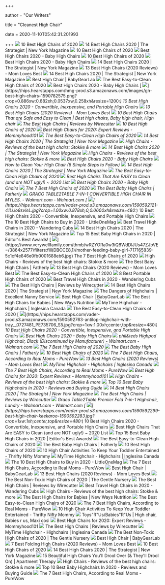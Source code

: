 +++
        
author = "Our Writers"
        
title = "Cleanest High Chair"
        
date = 2020-11-10T05:42:31.201993
        
+++
[ ![](https://res.cloudinary.com/babylist/image/upload/f_auto,q_auto:best,c_scale/v1584597701/Best-of-high-chairs-2020-pin_glxmjb.jpg)](https://res.cloudinary.com/babylist/image/upload/f_auto,q_auto:best,c_scale/v1584597701/Best-of-high-chairs-2020-pin_glxmjb.jpg) 10 Best High Chairs of 2020
[ ![](https://pyxis.nymag.com/v1/imgs/42d/063/14aca03f02eee2646a3cb5c03511b20eae.rdeep-vertical.w245.jpg)](https://pyxis.nymag.com/v1/imgs/42d/063/14aca03f02eee2646a3cb5c03511b20eae.rdeep-vertical.w245.jpg) 14 Best High Chairs 2020 | The Strategist | New York Magazine
[ ![](https://images.ctfassets.net/50gzycvace50/10Di9Xumus0hDGokTN7Xr0/acefce2919dc5af2ed26df64e76f70b9/Screen_Shot_2019-01-29_at_12.05.41_PM.png)](https://images.ctfassets.net/50gzycvace50/10Di9Xumus0hDGokTN7Xr0/acefce2919dc5af2ed26df64e76f70b9/Screen_Shot_2019-01-29_at_12.05.41_PM.png) 10 Best High Chairs of 2020
[ ![](https://images.agoramedia.com/wte3.0/gcms/Oribel-Cocoon-3-Stage-Easy-Clean.jpg)](https://images.agoramedia.com/wte3.0/gcms/Oribel-Cocoon-3-Stage-Easy-Clean.jpg) Best High Chairs 2020 - Baby High Chairs
[ ![](https://images.ctfassets.net/50gzycvace50/1xMcZmxWi8yudIF69o2TzA/eca3f9a95006490a19b338b1095936c1/baby-jogger-city-bistro-high-chair-photo.jpg)](https://images.ctfassets.net/50gzycvace50/1xMcZmxWi8yudIF69o2TzA/eca3f9a95006490a19b338b1095936c1/baby-jogger-city-bistro-high-chair-photo.jpg) 10 Best High Chairs of 2020
[ ![](http://images.agoramedia.com/wte3.0/gcms/Best-High-Chairs-2020-722x406.jpg?width=414)](http://images.agoramedia.com/wte3.0/gcms/Best-High-Chairs-2020-722x406.jpg?width=414) Best High Chairs 2020 - Baby High Chairs
[ ![](https://pyxis.nymag.com/v1/imgs/f3b/103/a01f2293377f21d200247208dc4127fbf8.rdeep-vertical.w245.jpg)](https://pyxis.nymag.com/v1/imgs/f3b/103/a01f2293377f21d200247208dc4127fbf8.rdeep-vertical.w245.jpg) 14 Best High Chairs 2020 | The Strategist | New York Magazine
[ ![](https://m.media-amazon.com/images/I/31nE-yvsrGL.jpg)](https://m.media-amazon.com/images/I/31nE-yvsrGL.jpg) 13 Best High Chairs (2020 Reviews) - Mom Loves Best
[ ![](https://pyxis.nymag.com/v1/imgs/837/135/0382ade28274151ae8d6eb20595b3f0039-graco-simpleswitch-portable-high-chair-a.2x.rsquare.w600.jpg)](https://pyxis.nymag.com/v1/imgs/837/135/0382ade28274151ae8d6eb20595b3f0039-graco-simpleswitch-portable-high-chair-a.2x.rsquare.w600.jpg) 14 Best High Chairs 2020 | The Strategist | New York Magazine
[ ![](https://bgl-i48k9hqubvkf8lnt.stackpathdns.com/photos/1/85/319569_13545_M.jpg)](https://bgl-i48k9hqubvkf8lnt.stackpathdns.com/photos/1/85/319569_13545_M.jpg) Best High Chair | BabyGearLab
[ ![](https://m.media-amazon.com/images/I/41FcvikGVAL.jpg)](https://m.media-amazon.com/images/I/41FcvikGVAL.jpg) The Best Easy-to-Clean High Chairs of 2020
[ ![](https://images.agoramedia.com/wte3.0/gcms/Peg-Perego-Siesta-High-Chair-Editors-Choice.jpg)](https://images.agoramedia.com/wte3.0/gcms/Peg-Perego-Siesta-High-Chair-Editors-Choice.jpg) Best High Chairs 2020 - Baby High Chairs
[ ![](https://hips.hearstapps.com/hmg-prod.s3.amazonaws.com/images/gh-best-high-chairs-1590782575.png?crop=0.886xw:0.682xh;0.0537xw,0.258xh&resize=1200:*)](https://hips.hearstapps.com/hmg-prod.s3.amazonaws.com/images/gh-best-high-chairs-1590782575.png?crop=0.886xw:0.682xh;0.0537xw,0.258xh&resize=1200:*) 10 Best High Chairs 2020 - Convertible, Inexpensive, and Portable High  Chairs
[ ![](https://m.media-amazon.com/images/I/41eXLZbAKuL.jpg)](https://m.media-amazon.com/images/I/41eXLZbAKuL.jpg) 13 Best High Chairs (2020 Reviews) - Mom Loves Best
[ ![](https://i.pinimg.com/originals/90/4e/49/904e49bfda6dca2a03c64f622d89dd16.jpg)](https://i.pinimg.com/originals/90/4e/49/904e49bfda6dca2a03c64f622d89dd16.jpg) 10 Best High Chairs That are Safe and Easy to Clean | Best high chairs, Baby  high chair, High chair
[ ![](https://cdn.thewirecutter.com/wp-content/uploads/2017/07/high-chairs-2x1-fullres-4207-630x420.jpg)](https://cdn.thewirecutter.com/wp-content/uploads/2017/07/high-chairs-2x1-fullres-4207-630x420.jpg) The Best High Chairs | Reviews by Wirecutter
[ ![](https://images.ctfassets.net/50gzycvace50/d13d2104d639c358bbd4b769e66c6b1ad06c62bea3b41a93ae934b528cc5c7c2/6bf1ee68044409d5a443a68d0930b97e/d13d2104d639c358bbd4b769e66c6b1ad06c62bea3b41a93ae934b528cc5c7c2.png?fl=progressive&fm=jpg&bg=rgb:f9f9f9&w=620&h=620)](https://images.ctfassets.net/50gzycvace50/d13d2104d639c358bbd4b769e66c6b1ad06c62bea3b41a93ae934b528cc5c7c2/6bf1ee68044409d5a443a68d0930b97e/d13d2104d639c358bbd4b769e66c6b1ad06c62bea3b41a93ae934b528cc5c7c2.png?fl=progressive&fm=jpg&bg=rgb:f9f9f9&w=620&h=620) 10 Best High Chairs of 2020
[ ![](https://mommyhood101.com/images/oxo-tot-sprout-high-chair.jpg)](https://mommyhood101.com/images/oxo-tot-sprout-high-chair.jpg) Best High Chairs for 2020: Expert Reviews - Mommyhood101
[ ![](https://m.media-amazon.com/images/I/41MABE18-xL.jpg)](https://m.media-amazon.com/images/I/41MABE18-xL.jpg) The Best Easy-to-Clean High Chairs of 2020
[ ![](https://pyxis.nymag.com/v1/imgs/660/5af/d7682babb9e53c05f9930de875127add3d.2x.rdeep-vertical.w245.jpg)](https://pyxis.nymag.com/v1/imgs/660/5af/d7682babb9e53c05f9930de875127add3d.2x.rdeep-vertical.w245.jpg) 14 Best High Chairs 2020 | The Strategist | New York Magazine
[ ![](https://www.lucieslist.com/wp-content/uploads/2014/04/high-chair-baby-featured.jpeg)](https://www.lucieslist.com/wp-content/uploads/2014/04/high-chair-baby-featured.jpeg) High Chairs - Reviews of the best high chairs: Stokke & more
[ ![](https://pyxis.nymag.com/v1/imgs/92a/732/dde24273713e66065c0a4149dc83559419-Joovy.rsquare.w600.jpg)](https://pyxis.nymag.com/v1/imgs/92a/732/dde24273713e66065c0a4149dc83559419-Joovy.rsquare.w600.jpg) 14 Best High Chairs 2020 | The Strategist | New York Magazine
[ ![](https://www.lucieslist.com/wp-content/uploads/2014/04/Fisher-Price-4-in-1-Total-Clean-High-Chair.jpg)](https://www.lucieslist.com/wp-content/uploads/2014/04/Fisher-Price-4-in-1-Total-Clean-High-Chair.jpg) High Chairs - Reviews of the best high chairs: Stokke & more
[ ![](https://images.agoramedia.com/wte3.0/gcms/4moms-high-Chair-black.jpg)](https://images.agoramedia.com/wte3.0/gcms/4moms-high-Chair-black.jpg) Best High Chairs 2020 - Baby High Chairs
[ ![](https://momlovesbest.com/wp-content/uploads/2017/06/Clean-High-Chair.jpg)](https://momlovesbest.com/wp-content/uploads/2017/06/Clean-High-Chair.jpg) How to Clean Your High Chair (8 Simple Steps to Follow)
[ ![](https://pyxis.nymag.com/v1/imgs/a88/c4a/1e799c6c2b636df5a5a59683ef9ee52c8d-12-high-chairs-lede.rsocial.w1200.jpg)](https://pyxis.nymag.com/v1/imgs/a88/c4a/1e799c6c2b636df5a5a59683ef9ee52c8d-12-high-chairs-lede.rsocial.w1200.jpg) 14 Best High Chairs 2020 | The Strategist | New York Magazine
[ ![](https://images-na.ssl-images-amazon.com/images/I/41sXFOBqyaL.jpg)](https://images-na.ssl-images-amazon.com/images/I/41sXFOBqyaL.jpg) The Best Easy-to-Clean High Chairs of 2020
[ ![](http://cdn-0.involvery.com/wp-content/uploads/2017/06/best-high-chair-that-is-easy-to-clean.png)](http://cdn-0.involvery.com/wp-content/uploads/2017/06/best-high-chair-that-is-easy-to-clean.png) Best High Chairs That Are EASY to Clean (and are NOT ugly!) ~ 2020 List
[ ![](https://images.agoramedia.com/wte3.0/gcms/wte-awards-2019-mom-pick-Graco-Table2Table-Premier-Fold-7-in-1-Highchair.jpg)](https://images.agoramedia.com/wte3.0/gcms/wte-awards-2019-mom-pick-Graco-Table2Table-Premier-Fold-7-in-1-Highchair.jpg) Best High Chairs 2020 - Baby High Chairs
[ ![](https://www.verywellfamily.com/thmb/CnbBiHkNN2hd6RPd8hWsLxHl97M=/1474x1474/smart/filters:no_upscale()/ScreenShot2020-03-03at3.39.26PM-f72aed31d8f54d508236eead3db327e7.png)](https://www.verywellfamily.com/thmb/CnbBiHkNN2hd6RPd8hWsLxHl97M=/1474x1474/smart/filters:no_upscale()/ScreenShot2020-03-03at3.39.26PM-f72aed31d8f54d508236eead3db327e7.png) The 7 Best High Chairs of 2020
[ ![](https://m.media-amazon.com/images/I/41PZ+kGg9fL.jpg)](https://m.media-amazon.com/images/I/41PZ+kGg9fL.jpg) The Best Baby High Chairs | Fatherly
[ ![](https://smedia.webcollage.net/rwvfp/wc/cp/1529669294242_67f83724-74a5-417f-bea7-7db22363f3d5/module/gracous/_cp/products/1499703320616/tab-fd6d0208-df44-47c3-b8e7-d07cca607967/3973ec65-5f9d-4338-b969-d97ba3a2bc53.jpg.w960.jpg)](https://smedia.webcollage.net/rwvfp/wc/cp/1529669294242_67f83724-74a5-417f-bea7-7db22363f3d5/module/gracous/_cp/products/1499703320616/tab-fd6d0208-df44-47c3-b8e7-d07cca607967/3973ec65-5f9d-4338-b969-d97ba3a2bc53.jpg.w960.jpg) GRACO TABLE2TABLE 7-IN-1 CONVERTIBLE HIGH CHAIR IN MYLES. - Walmart.com -  Walmart.com
[ ![](https://hips.hearstapps.com/vader-prod.s3.amazonaws.com/1590592121-41LUo8svleL.jpg?crop=1.00xw:0.878xh;0,0.0600xh&resize=480:*)](https://hips.hearstapps.com/vader-prod.s3.amazonaws.com/1590592121-41LUo8svleL.jpg?crop=1.00xw:0.878xh;0,0.0600xh&resize=480:*) 10 Best High Chairs 2020 - Convertible, Inexpensive, and Portable High  Chairs
[ ![](https://littleonemag.com/wp-content/uploads/2020/04/High-Chairs.jpg)](https://littleonemag.com/wp-content/uploads/2020/04/High-Chairs.jpg) The 10 Best High Chairs to Buy in 2020 - LittleOneMag
[ ![](https://www.wanderingcubs.com/wp-content/uploads/2019/04/best-travel-high-chairs-2.jpg)](https://www.wanderingcubs.com/wp-content/uploads/2019/04/best-travel-high-chairs-2.jpg) Best Travel High Chairs in 2020 - Wandering Cubs
[ ![](https://pyxis.nymag.com/v1/imgs/1d5/0f0/8387bf4123ff7d76320f0a9d9b796f64a4.rdeep-vertical.w245.jpg)](https://pyxis.nymag.com/v1/imgs/1d5/0f0/8387bf4123ff7d76320f0a9d9b796f64a4.rdeep-vertical.w245.jpg) 14 Best High Chairs 2020 | The Strategist | New York Magazine
[ ![](https://spacemazing.com/wp-content/uploads/2019/12/Baby-High-Chair-Wooden-High-Chair-with-Removable-Tray-and-Adjustable-Legs-for-BabyInfantsToddlers-e1582378605739.jpg)](https://spacemazing.com/wp-content/uploads/2019/12/Baby-High-Chair-Wooden-High-Chair-with-Removable-Tray-and-Adjustable-Legs-for-BabyInfantsToddlers-e1582378605739.jpg) Top 15 Best Baby High Chairs in 2020 | Editor's Best Awards!
[ ![](https://www.verywellfamily.com/thmb/wRZYORa0w3iQ8WdDlJUs47ZJbVE=/3864x2577/filters:fill(DBCCE8,1)/mother-feeding-baby-girl-717165839-5c1cf4e846e0fb0001688eb6.jpg)](https://www.verywellfamily.com/thmb/wRZYORa0w3iQ8WdDlJUs47ZJbVE=/3864x2577/filters:fill(DBCCE8,1)/mother-feeding-baby-girl-717165839-5c1cf4e846e0fb0001688eb6.jpg) The 7 Best High Chairs of 2020
[ ![](https://www.lucieslist.com/wp-content/uploads/2014/04/blossom-high-chair.jpg)](https://www.lucieslist.com/wp-content/uploads/2014/04/blossom-high-chair.jpg) High Chairs - Reviews of the best high chairs: Stokke & more
[ ![](https://m.media-amazon.com/images/I/31gwvwBzKGL.jpg)](https://m.media-amazon.com/images/I/31gwvwBzKGL.jpg) The Best Baby High Chairs | Fatherly
[ ![](https://m.media-amazon.com/images/I/41aIwacSGpL.jpg)](https://m.media-amazon.com/images/I/41aIwacSGpL.jpg) 13 Best High Chairs (2020 Reviews) - Mom Loves Best
[ ![](https://www.experiencedmommy.com/wp-content/uploads/2017/02/41O2BzwGsq3L-1-200x200.jpg)](https://www.experiencedmommy.com/wp-content/uploads/2017/02/41O2BzwGsq3L-1-200x200.jpg) The Best Easy-to-Clean High Chairs of 2020
[ ![](https://res.cloudinary.com/babylist/image/upload/f_auto,q_auto:best,c_scale,w_768/v1550180463/Portable__high_chair_guide_header_c1gxv3.jpg)](https://res.cloudinary.com/babylist/image/upload/f_auto,q_auto:best,c_scale,w_768/v1550180463/Portable__high_chair_guide_header_c1gxv3.jpg) 8 Best Portable High Chairs of 2020
[ ![](https://ws-na.amazon-adsystem.com/widgets/q?_encoding=UTF8&ASIN=B01AZC36Z8&Format=_SL450_&ID=AsinImage&MarketPlace=US&ServiceVersion=20070822&WS=1&tag=wanderingcu0e-20&language=en_US)](https://ws-na.amazon-adsystem.com/widgets/q?_encoding=UTF8&ASIN=B01AZC36Z8&Format=_SL450_&ID=AsinImage&MarketPlace=US&ServiceVersion=20070822&WS=1&tag=wanderingcu0e-20&language=en_US) Best Travel High Chairs in 2020 - Wandering Cubs
[ ![](https://cdn.thewirecutter.com/wp-content/uploads/2017/07/high-chairs-lowres-4256.jpg)](https://cdn.thewirecutter.com/wp-content/uploads/2017/07/high-chairs-lowres-4256.jpg) The Best High Chairs | Reviews by Wirecutter
[ ![](https://pyxis.nymag.com/v1/imgs/930/b58/b5c305e2a285b26116fa96ef862995fa51.2x.rdeep-vertical.w245.jpg)](https://pyxis.nymag.com/v1/imgs/930/b58/b5c305e2a285b26116fa96ef862995fa51.2x.rdeep-vertical.w245.jpg) 14 Best High Chairs 2020 | The Strategist | New York Magazine
[ ![](https://excellentnannyservice.com/wp-content/uploads/2018/01/high-chair-floor-cover-awesome-baby-fresh-ideas-restaurant-covers.jpg)](https://excellentnannyservice.com/wp-content/uploads/2018/01/high-chair-floor-cover-awesome-baby-fresh-ideas-restaurant-covers.jpg) The Dangers of Highchairs | Excellent Nanny Service
[ ![](https://bgl-i48k9hqubvkf8lnt.stackpathdns.com/photos/1/89/319931_4991_L2.jpg)](https://bgl-i48k9hqubvkf8lnt.stackpathdns.com/photos/1/89/319931_4991_L2.jpg) Best High Chair | BabyGearLab
[ ![](https://mk0newwaysnutrij832h.kinstacdn.com/wp-content/uploads/2020/02/The-Best-High-Chairs-Pin.jpg)](https://mk0newwaysnutrij832h.kinstacdn.com/wp-content/uploads/2020/02/The-Best-High-Chairs-Pin.jpg) The Best High Chairs for Babies | New Ways Nutrition
[ ![](https://www.inglesina.ca/wordpress/canada/wp-content/uploads/sites/2/2019/04/866-x-560-3-1.png)](https://www.inglesina.ca/wordpress/canada/wp-content/uploads/sites/2/2019/04/866-x-560-3-1.png) MyTime Highchair - Highchairs | Inglesina Canada
[ ![](https://m.media-amazon.com/images/I/41WHE0llNtL.jpg)](https://m.media-amazon.com/images/I/41WHE0llNtL.jpg) The Best Easy-to-Clean High Chairs of 2020
[ ![](https://hips.hearstapps.com/vader-prod.s3.amazonaws.com/1590592763-antilop-highchair-with-tray__0727481_PE735706_S5.jpg?crop=1xw:1.00xh;center,top&resize=480:*)](https://hips.hearstapps.com/vader-prod.s3.amazonaws.com/1590592763-antilop-highchair-with-tray__0727481_PE735706_S5.jpg?crop=1xw:1.00xh;center,top&resize=480:*) 10 Best High Chairs 2020 - Convertible, Inexpensive, and Portable High  Chairs
[ ![](https://images.agoramedia.com/wte3.0/gcms/Bloom-Fresco-Contempoarary-High-Chair-Frame-Only.jpg)](https://images.agoramedia.com/wte3.0/gcms/Bloom-Fresco-Contempoarary-High-Chair-Frame-Only.jpg) Best High Chairs 2020 - Baby High Chairs
[ ![](https://i5.walmartimages.com/asr/39c5ce14-ffc3-4f45-9874-620a18517b18_1.251dc86b9cee6a81e8b9e5a81c4a154d.jpeg?odnWidth=612&odnHeight=612&odnBg=ffffff)](https://i5.walmartimages.com/asr/39c5ce14-ffc3-4f45-9874-620a18517b18_1.251dc86b9cee6a81e8b9e5a81c4a154d.jpeg?odnWidth=612&odnHeight=612&odnBg=ffffff) phil&teds Highpod Highchair, Black (Discontinued by Manufacturer) -  Walmart.com - Walmart.com
[ ![](https://www.verywellfamily.com/thmb/yFBjh4b6xTRRksbpO4nl4SuJL0A=/2000x2000/filters:no_upscale():max_bytes(150000):strip_icc()/b5179f0c-24b0-4c74-a10e-2a7c0032e4bb_1.c3b6f7ca5369548ac8a34cb8490288c7-aef746521d5a416ab98e0d259a7c8fb0.jpeg)](https://www.verywellfamily.com/thmb/yFBjh4b6xTRRksbpO4nl4SuJL0A=/2000x2000/filters:no_upscale():max_bytes(150000):strip_icc()/b5179f0c-24b0-4c74-a10e-2a7c0032e4bb_1.c3b6f7ca5369548ac8a34cb8490288c7-aef746521d5a416ab98e0d259a7c8fb0.jpeg) The 7 Best High Chairs of 2020
[ ![](https://m.media-amazon.com/images/I/317ro8B7HLL.jpg)](https://m.media-amazon.com/images/I/317ro8B7HLL.jpg) The Best Baby High Chairs | Fatherly
[ ![](https://images.ctfassets.net/50gzycvace50/59icNHAUvxJ4dsTTPYox5i/ded83c5793f9fc219f68c06dc0034f26/1_319628_product.png?fl=progressive&fm=jpg&bg=rgb:f9f9f9&w=620&h=620)](https://images.ctfassets.net/50gzycvace50/59icNHAUvxJ4dsTTPYox5i/ded83c5793f9fc219f68c06dc0034f26/1_319628_product.png?fl=progressive&fm=jpg&bg=rgb:f9f9f9&w=620&h=620) 10 Best High Chairs of 2020
[ ![](https://purewows3.imgix.net/images/articles/2020_02/best-high-chair-IKEA-Antilop-High-Chair.jpg?auto=format,compress&cs=strip)](https://purewows3.imgix.net/images/articles/2020_02/best-high-chair-IKEA-Antilop-High-Chair.jpg?auto=format,compress&cs=strip) The 7 Best High Chairs, According to Real Moms - PureWow
[ ![](https://m.media-amazon.com/images/I/31Z8qYc84SL.jpg)](https://m.media-amazon.com/images/I/31Z8qYc84SL.jpg) 13 Best High Chairs (2020 Reviews) - Mom Loves Best
[ ![](https://www.inglesina.ca/wordpress/canada/wp-content/uploads/sites/2/2019/04/Inglesina-MyTime-Highchair-Easy-To-Clean.jpg)](https://www.inglesina.ca/wordpress/canada/wp-content/uploads/sites/2/2019/04/Inglesina-MyTime-Highchair-Easy-To-Clean.jpg) MyTime Highchair - Highchairs | Inglesina Canada
[ ![](https://purewows3.imgix.net/images/articles/2020_02/best-high-chair-Chicco-Polly-5-1.jpg?auto=format,compress&cs=strip)](https://purewows3.imgix.net/images/articles/2020_02/best-high-chair-Chicco-Polly-5-1.jpg?auto=format,compress&cs=strip) The 7 Best High Chairs, According to Real Moms - PureWow
[ ![](https://mommyhood101.com/images/stokke-tripp-trapp-high-chair.jpg)](https://mommyhood101.com/images/stokke-tripp-trapp-high-chair.jpg) Best High Chairs for 2020: Expert Reviews - Mommyhood101
[ ![](https://www.lucieslist.com/wp-content/uploads/2014/10/poppy-high-chair-white-300x300.jpg)](https://www.lucieslist.com/wp-content/uploads/2014/10/poppy-high-chair-white-300x300.jpg) High Chairs - Reviews of the best high chairs: Stokke & more
[ ![](https://awesometoplist.com/wp-content/uploads/2019/08/7-Ingenuity-Trio-3-in-1-High-Chair.jpg)](https://awesometoplist.com/wp-content/uploads/2019/08/7-Ingenuity-Trio-3-in-1-High-Chair.jpg) Top 10 Best Baby Highchairs In 2020 - Reviews and Buying Guide
[ ![](https://pyxis.nymag.com/v1/imgs/3be/0a3/baf9dc13caf1158b95af98794daae3d6c5.2x.rsquare.w600.jpg)](https://pyxis.nymag.com/v1/imgs/3be/0a3/baf9dc13caf1158b95af98794daae3d6c5.2x.rsquare.w600.jpg) 14 Best High Chairs 2020 | The Strategist | New York Magazine
[ ![](https://cdn.thewirecutter.com/wp-content/uploads/2017/07/high-chairs-lowres-3854.jpg)](https://cdn.thewirecutter.com/wp-content/uploads/2017/07/high-chairs-lowres-3854.jpg) The Best High Chairs | Reviews by Wirecutter
[ ![](https://i5.walmartimages.com/asr/edc13f49-525c-4247-831e-40f696384283_1.9fdfd515eeb767a26e506422b8af0a38.jpeg)](https://i5.walmartimages.com/asr/edc13f49-525c-4247-831e-40f696384283_1.9fdfd515eeb767a26e506422b8af0a38.jpeg) Graco Table2Table Premier Fold 7-in-1 Highchair, Landry - Walmart.com -  Walmart.com
[ ![](https://hips.hearstapps.com/vader-prod.s3.amazonaws.com/1590592299-best-high-chair-keekaroo-1590592283.jpg?crop=1xw:1xh;center,top&resize=480:*)](https://hips.hearstapps.com/vader-prod.s3.amazonaws.com/1590592299-best-high-chair-keekaroo-1590592283.jpg?crop=1xw:1xh;center,top&resize=480:*) 10 Best High Chairs 2020 - Convertible, Inexpensive, and Portable High  Chairs
[ ![](http://involvery.com/wp-content/uploads/2018/11/best-high-chair-for-easy-cleanup-1024x536.jpg)](http://involvery.com/wp-content/uploads/2018/11/best-high-chair-for-easy-cleanup-1024x536.jpg) Best High Chairs That Are EASY to Clean (and are NOT ugly!) ~ 2020 List
[ ![](https://spacemazing.com/wp-content/uploads/2019/12/Baby-to-Toddler-Wooden-Convertible-Highchair-Safe-and-Stylish-5-Point-Safety-Harness-300x245.jpg)](https://spacemazing.com/wp-content/uploads/2019/12/Baby-to-Toddler-Wooden-Convertible-Highchair-Safe-and-Stylish-5-Point-Safety-Harness-300x245.jpg) Top 15 Best Baby High Chairs in 2020 | Editor's Best Awards!
[ ![](https://www.experiencedmommy.com/wp-content/uploads/2019/01/3AC00BRH-Graco-Floor2Table-highchair-toddler-chair-infant-seat-straight-on-200x200.jpg)](https://www.experiencedmommy.com/wp-content/uploads/2019/01/3AC00BRH-Graco-Floor2Table-highchair-toddler-chair-infant-seat-straight-on-200x200.jpg) The Best Easy-to-Clean High Chairs of 2020
[ ![](https://m.media-amazon.com/images/I/41IhS9MhCXL.jpg)](https://m.media-amazon.com/images/I/41IhS9MhCXL.jpg) The Best Baby High Chairs | Fatherly
[ ![](https://images.ctfassets.net/50gzycvace50/7d09ed0033c269584863bb8807f67aec0a013f78a169557b45147524e8b76bf8/a53840f6c59a37e6f6e294ebad46216a/7d09ed0033c269584863bb8807f67aec0a013f78a169557b45147524e8b76bf8.png?fl=progressive&fm=jpg&bg=rgb:f9f9f9&w=620&h=620)](https://images.ctfassets.net/50gzycvace50/7d09ed0033c269584863bb8807f67aec0a013f78a169557b45147524e8b76bf8/a53840f6c59a37e6f6e294ebad46216a/7d09ed0033c269584863bb8807f67aec0a013f78a169557b45147524e8b76bf8.png?fl=progressive&fm=jpg&bg=rgb:f9f9f9&w=620&h=620) 10 Best High Chairs of 2020
[ ![](https://thriftyniftymommy.com/wp-content/uploads/2020/06/high-chair-pin-3-1-900x1350.jpg)](https://thriftyniftymommy.com/wp-content/uploads/2020/06/high-chair-pin-3-1-900x1350.jpg) 10 High Chair Activities To Keep Your Toddler Entertained - Thrifty Nifty  Mommy
[ ![](https://www.inglesina.ca/wordpress/canada/wp-content/uploads/sites/2/2019/04/Inglesina-MyTime-Highchair-Folded-1.jpg)](https://www.inglesina.ca/wordpress/canada/wp-content/uploads/sites/2/2019/04/Inglesina-MyTime-Highchair-Folded-1.jpg) MyTime Highchair - Highchairs | Inglesina Canada
[ ![](https://littleonemag.com/wp-content/uploads/2020/04/814nN3V7aL._SL1500_-400x400.jpg)](https://littleonemag.com/wp-content/uploads/2020/04/814nN3V7aL._SL1500_-400x400.jpg) The 10 Best High Chairs to Buy in 2020 - LittleOneMag
[ ![](https://purewows3.imgix.net/images/articles/2020_02/best-high-chair-graco-blossom-6-in-1.jpg?auto=format,compress&cs=strip)](https://purewows3.imgix.net/images/articles/2020_02/best-high-chair-graco-blossom-6-in-1.jpg?auto=format,compress&cs=strip) The 7 Best High Chairs, According to Real Moms - PureWow
[ ![](https://bgl-i48k9hqubvkf8lnt.stackpathdns.com/photos/0/90/310003_915_M.jpg)](https://bgl-i48k9hqubvkf8lnt.stackpathdns.com/photos/0/90/310003_915_M.jpg) Best High Chair | BabyGearLab
[ ![](https://momlovesbest.com/wp-content/uploads/2017/07/Best-High-Chairs.jpg)](https://momlovesbest.com/wp-content/uploads/2017/07/Best-High-Chairs.jpg) 13 Best High Chairs (2020 Reviews) - Mom Loves Best
[ ![](https://www.gentlenursery.com/wp-content/uploads/2017/07/best-non-toxic-high-chairs-1.jpg)](https://www.gentlenursery.com/wp-content/uploads/2017/07/best-non-toxic-high-chairs-1.jpg) The Best Non-Toxic High Chairs of 2020 | The Gentle Nursery
[ ![](https://cdn.thewirecutter.com/wp-content/uploads/2017/07/high-chairs-lowres-4160.jpg)](https://cdn.thewirecutter.com/wp-content/uploads/2017/07/high-chairs-lowres-4160.jpg) The Best High Chairs | Reviews by Wirecutter
[ ![](https://ws-na.amazon-adsystem.com/widgets/q?_encoding=UTF8&MarketPlace=US&ASIN=B0072IINY8&ServiceVersion=20070822&ID=AsinImage&WS=1&Format=_SL450_&tag=wanderingcu0e-20)](https://ws-na.amazon-adsystem.com/widgets/q?_encoding=UTF8&MarketPlace=US&ASIN=B0072IINY8&ServiceVersion=20070822&ID=AsinImage&WS=1&Format=_SL450_&tag=wanderingcu0e-20) Best Travel High Chairs in 2020 - Wandering Cubs
[ ![](https://www.lucieslist.com/wp-content/uploads/2020/04/53e5fa45-618f-4b1d-a3ba-ae65fbd04b01-668x1024.jpeg)](https://www.lucieslist.com/wp-content/uploads/2020/04/53e5fa45-618f-4b1d-a3ba-ae65fbd04b01-668x1024.jpeg) High Chairs - Reviews of the best high chairs: Stokke & more
[ ![](https://mk0newwaysnutrij832h.kinstacdn.com/wp-content/uploads/2019/10/The-Best-High-Chairs-Facebook.jpg)](https://mk0newwaysnutrij832h.kinstacdn.com/wp-content/uploads/2019/10/The-Best-High-Chairs-Facebook.jpg) The Best High Chairs for Babies | New Ways Nutrition
[ ![](https://m.media-amazon.com/images/I/41UOVEm44qL.jpg)](https://m.media-amazon.com/images/I/41UOVEm44qL.jpg) The Best Easy-to-Clean High Chairs of 2020
[ ![](https://purewows3.imgix.net/images/articles/2020_02/best-high-chair-stokke-tripp-trapp.jpg?auto=format,compress&cs=strip)](https://purewows3.imgix.net/images/articles/2020_02/best-high-chair-stokke-tripp-trapp.jpg?auto=format,compress&cs=strip) The 7 Best High Chairs, According to Real Moms - PureWow
[ ![](https://thriftyniftymommy.com/wp-content/uploads/2020/06/highchair-29-edit.jpg)](https://thriftyniftymommy.com/wp-content/uploads/2020/06/highchair-29-edit.jpg) 10 High Chair Activities To Keep Your Toddler Entertained - Thrifty Nifty  Mommy
[ ![](https://i.pinimg.com/originals/38/65/fb/3865fb00d74b681a81cbc16e3d7b3dbb.jpg)](https://i.pinimg.com/originals/38/65/fb/3865fb00d74b681a81cbc16e3d7b3dbb.jpg) Toys"R"Us/Babies"R"Us | High chair, Babies r us, Maxi cosi
[ ![](https://mommyhood101.com/images/fisher-price-space-saver-high-chair.jpg)](https://mommyhood101.com/images/fisher-price-space-saver-high-chair.jpg) Best High Chairs for 2020: Expert Reviews - Mommyhood101
[ ![](https://cdn.thewirecutter.com/wp-content/uploads/2017/07/high-chairs-lowres-4229.jpg)](https://cdn.thewirecutter.com/wp-content/uploads/2017/07/high-chairs-lowres-4229.jpg) The Best High Chairs | Reviews by Wirecutter
[ ![](https://www.inglesina.ca/wordpress/canada/wp-content/uploads/sites/2/2019/04/Inglesina-MyTime-Highchair-Removable-Serving-Tray.jpg)](https://www.inglesina.ca/wordpress/canada/wp-content/uploads/sites/2/2019/04/Inglesina-MyTime-Highchair-Removable-Serving-Tray.jpg) MyTime Highchair - Highchairs | Inglesina Canada
[ ![](https://images-na.ssl-images-amazon.com/images/I/71kV2PUxgeL._SL1500_.jpg)](https://images-na.ssl-images-amazon.com/images/I/71kV2PUxgeL._SL1500_.jpg) The Best Non-Toxic High Chairs of 2020 | The Gentle Nursery
[ ![](https://bgl-i48k9hqubvkf8lnt.stackpathdns.com/photos/0/95/310577_11193_L.jpg)](https://bgl-i48k9hqubvkf8lnt.stackpathdns.com/photos/0/95/310577_11193_L.jpg) Best High Chair | BabyGearLab
[ ![](https://momlovesbest.com/wp-content/uploads/2017/09/Best-Folding-High-Chair-1.jpg)](https://momlovesbest.com/wp-content/uploads/2017/09/Best-Folding-High-Chair-1.jpg) 7 Best Folding High Chairs (2020 Reviews) - Mom Loves Best
[ ![](https://i.ytimg.com/vi/jmD1MFsmC-E/maxresdefault.jpg)](https://i.ytimg.com/vi/jmD1MFsmC-E/maxresdefault.jpg) 10 Best High Chairs of 2020
[ ![](https://pyxis.nymag.com/v1/imgs/2dc/e3d/bfe5886c65d27a44e60975801c4b5235ed-Ciao-Baby.rsquare.w600.jpg)](https://pyxis.nymag.com/v1/imgs/2dc/e3d/bfe5886c65d27a44e60975801c4b5235ed-Ciao-Baby.rsquare.w600.jpg) 14 Best High Chairs 2020 | The Strategist | New York Magazine
[ ![](https://cdn.apartmenttherapy.info/image/upload/f_auto,q_auto:eco/at%2Farchive%2F0046b8110fa25a015c10a12015855cefcb0f899d)](https://cdn.apartmenttherapy.info/image/upload/f_auto,q_auto:eco/at%2Farchive%2F0046b8110fa25a015c10a12015855cefcb0f899d) 15 Beautiful High Chairs You'll Drool Over (& They'll Drool On) | Apartment  Therapy
[ ![](https://www.lucieslist.com/wp-content/uploads/2014/04/space-saver-high-chair-193x300.jpg)](https://www.lucieslist.com/wp-content/uploads/2014/04/space-saver-high-chair-193x300.jpg) High Chairs - Reviews of the best high chairs: Stokke & more
[ ![](https://awesometoplist.com/wp-content/uploads/2019/08/10-Cosco-Simple-Fold-High-Chair-Posey-Pop.jpg)](https://awesometoplist.com/wp-content/uploads/2019/08/10-Cosco-Simple-Fold-High-Chair-Posey-Pop.jpg) Top 10 Best Baby Highchairs In 2020 - Reviews and Buying Guide
[ ![](https://purewows3.imgix.net/images/articles/2020_02/best-high-chair-lalo.jpg?auto=format,compress&cs=strip)](https://purewows3.imgix.net/images/articles/2020_02/best-high-chair-lalo.jpg?auto=format,compress&cs=strip) The 7 Best High Chairs, According to Real Moms - PureWow
